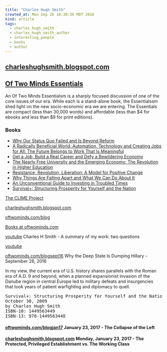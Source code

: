 ```yaml
---
title: "Charles Hugh Smith"
created_at: Mon Sep 26 10:30:36 MDT 2016
kind: article
tags:
  - charles_hugh_smith
  - charles_hugh_smith_author
  - interesting_people
  - books
  - author
---
```


<h2>
  <a href="http://charleshughsmith.blogspot.com/" target="_blank">charleshughsmith.blogspot.com</a>
</h2>

<h2>
<a href="http://www.oftwominds.com/essentials.html" target="_blank">Of Two Minds Essentials</a>
</h2>

An Of Two Minds Essentialsm is a sharply focused discussion of one of the
core issues of our era. While each is a stand-alone book, the Essentialssm
shed light on the new socio-economic era we are entering. The Essentials
are compact (less than 30,000 words) and affordable (less than $4 for
ebooks and less than $9 for print editions).

<h3>Books</h3>

<ul>
  <li> <a href="https://www.amazon.com/gp/product/B01ELXQZGE" target="_blank">Why Our Status Quo Failed and Is Beyond Reform</a> </li>
  <li> <a href="https://www.amazon.com/gp/product/1517160960" target="_blank">A Radically Beneficial World: Automation, Technology and Creating Jobs for All: The Future Belongs to Work That Is Meaningful</a> </li>
  <li> <a href="https://www.amazon.com/gp/product/1497533406" target="_blank">Get a Job, Build a Real Career and Defy a Bewildering Economy</a> </li>
  <li> <a href="https://www.amazon.com/gp/product/1491222212" target="_blank">The Nearly Free University and the Emerging Economy: The Revolution in Higher Education</a> </li>
  <li> <a href="https://www.amazon.com/gp/product/1468065084" target="_blank">Resistance, Revolution, Liberation: A Model for Positive Change</a> </li>
  <li> <a href="https://www.amazon.com/gp/product/1480219886" target="_blank">Why Things Are Falling Apart and What We Can Do About It</a> </li>
  <li> <a href="https://www.amazon.com/gp/product/1461098882" target="_blank">An Unconventional Guide to Investing in Troubled Times</a> </li>
  <li> <a href="https://www.amazon.com/Survival-Structuring-Prosperity-Yourself-Nation/dp/1449563449" target="_blank">Survival+: Structuring Prosperity for Yourself and the Nation</a> </li>
</ul>

<a href="http://www.oftwominds.com/CLIME-project.html" target="_blank">The CLIME Project</a>


<a href="http://charleshughsmith.blogspot.com/" target="_blank">charleshughsmith.blogspot.com</a>

<a href="http://www.oftwominds.com/blog.html" target="_blank">oftwominds.com/blog</a>

<a href="http://www.oftwominds.com/CHS-books.html" target="_blank">Books at oftwominds.com</a>


<a href="https://www.youtube.com/watch?v=fne_Y3XPZLI" target="_blank">youtube</a>
Charles H Smith - A summary of my work: two questions

<a href="Charles H Smith - Two Sets of Solutions" target="_blank">youtube</a>

<a href="http://www.oftwominds.com/blogsept16/deep-state9-16.html" target="_blank">oftwominds.com/blogsept16</a>
Why the Deep State Is Dumping Hillary - September 26, 2016 

In my view, the current era of U.S. history shares parallels with the
Roman era of A.D. 9 and beyond, when a planned expansionist invasion
of the Danube region in central Europe led to military defeats and
insurgencies that took years of patient warfighting and diplomacy
to quell.


<pre>
Survival+: Structuring Prosperity for Yourself and the Nation
October 30, 2009
by Charles Hugh Smith 
ISBN-10: 1449563449
ISBN-13: 978-1449563448
</pre>

<h4>
  <a href="http://www.oftwominds.com/blogjan17/collapse-Left1-17.html" target="_blank">oftwominds.com/blogjan17</a>
  January 23, 2017 - The Collapse of the Left
</h4>

<h4>
  <a href="http://charleshughsmith.blogspot.com/2017/01/the-protected-privileged-establishment.html" target="_blank">charleshughsmith.blogspot.com</a>
  Monday, January 23, 2017 - The Protected, Privileged Establishment vs. The Working Class 
</h4>

<!--
html boilerplate
<a href="" target="_blank"></a>
<a name=""></a>
<img src="" width="400px">
<ul>
  <li></li>
</ul>
<pre>
</pre>
<pre><code>
</code></pre>
<math xmlns='http://www.w3.org/1998/Math/MathML' display='block'>
</math>
-->
